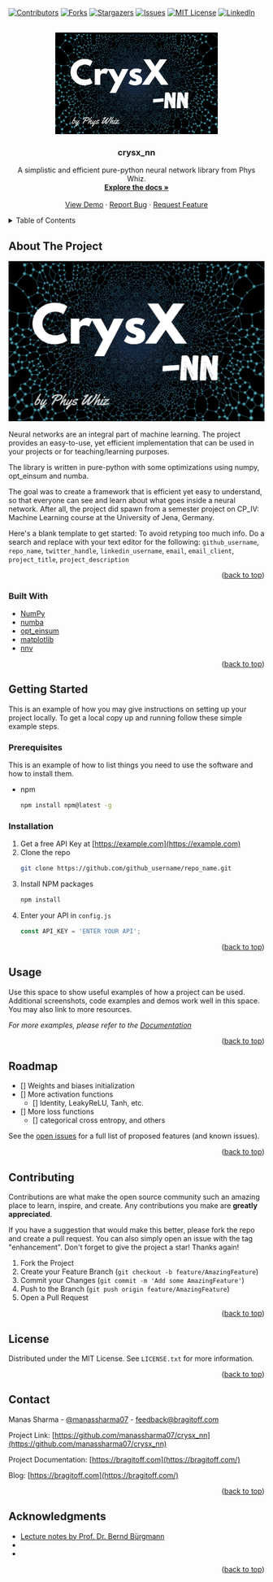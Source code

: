 <div id="top"></div>
<!--
*** Thanks for checking out the Best-README-Template. If you have a suggestion
*** that would make this better, please fork the repo and create a pull request
*** or simply open an issue with the tag "enhancement".
*** Don't forget to give the project a star!
*** Thanks again! Now go create something AMAZING! :D
-->



<!-- PROJECT SHIELDS -->
<!--
*** I'm using markdown "reference style" links for readability.
*** Reference links are enclosed in brackets [ ] instead of parentheses ( ).
*** See the bottom of this document for the declaration of the reference variables
*** for contributors-url, forks-url, etc. This is an optional, concise syntax you may use.
*** https://www.markdownguide.org/basic-syntax/#reference-style-links
-->
[![Contributors][contributors-shield]][contributors-url]
[![Forks][forks-shield]][forks-url]
[![Stargazers][stars-shield]][stars-url]
[![Issues][issues-shield]][issues-url]
[![MIT License][license-shield]][license-url]
[![LinkedIn][linkedin-shield]][linkedin-url]

<!-- PROJECT LOGO -->
<br />
<div align="center">
  <a href="https://github.com/github_username/repo_name">
    <img src="logo_crysx_nn.png" alt="Logo" width="320" height="200">
  </a>

<h3 align="center">crysx_nn</h3>

  <p align="center">
    A simplistic and efficient pure-python neural network library from Phys Whiz.
    <br />
    <a href="https://github.com/manassharma07/crysx_nn"><strong>Explore the docs »</strong></a>
    <br />
    <br />
    <a href="https://github.com/github_username/repo_name">View Demo</a>
    ·
    <a href="https://github.com/manassharma07/crysx_nn/issues">Report Bug</a>
    ·
    <a href="https://github.com/manassharma07/crysx_nn/issues">Request Feature</a>
  </p>
</div>



<!-- TABLE OF CONTENTS -->
<details>
  <summary>Table of Contents</summary>
  <ol>
    <li>
      <a href="#about-the-project">About The Project</a>
      <ul>
        <li><a href="#built-with">Built With</a></li>
      </ul>
    </li>
    <li>
      <a href="#getting-started">Getting Started</a>
      <ul>
        <li><a href="#prerequisites">Prerequisites</a></li>
        <li><a href="#installation">Installation</a></li>
      </ul>
    </li>
    <li><a href="#usage">Usage</a></li>
    <li><a href="#roadmap">Roadmap</a></li>
    <li><a href="#contributing">Contributing</a></li>
    <li><a href="#license">License</a></li>
    <li><a href="#contact">Contact</a></li>
    <li><a href="#acknowledgments">Acknowledgments</a></li>
  </ol>
</details>



<!-- ABOUT THE PROJECT -->
## About The Project

[![Product Name Screen Shot][product-screenshot]](https://example.com)

Neural networks are an integral part of machine learning.
The project provides an easy-to-use, yet efficient implementation that can be used in your projects or for teaching/learning purposes.

The library is written in pure-python with some optimizations using numpy, opt_einsum and numba. 

The goal was to create a framework that is efficient yet easy to understand, so that everyone can see and learn about what goes inside a neural network. After all, the project did spawn from a semester project on CP_IV: Machine Learning course at the University of Jena, Germany.

Here's a blank template to get started: To avoid retyping too much info. Do a search and replace with your text editor for the following: `github_username`, `repo_name`, `twitter_handle`, `linkedin_username`, `email`, `email_client`, `project_title`, `project_description`

<p align="right">(<a href="#top">back to top</a>)</p>



### Built With

* [NumPy](https://nextjs.org/)
* [numba](https://reactjs.org/)
* [opt_einsum](https://vuejs.org/)
* [matplotlib](https://angular.io/)
* [nnv](https://svelte.dev/)


<p align="right">(<a href="#top">back to top</a>)</p>



<!-- GETTING STARTED -->
## Getting Started

This is an example of how you may give instructions on setting up your project locally.
To get a local copy up and running follow these simple example steps.

### Prerequisites

This is an example of how to list things you need to use the software and how to install them.
* npm
  ```sh
  npm install npm@latest -g
  ```

### Installation

1. Get a free API Key at [https://example.com](https://example.com)
2. Clone the repo
   ```sh
   git clone https://github.com/github_username/repo_name.git
   ```
3. Install NPM packages
   ```sh
   npm install
   ```
4. Enter your API in `config.js`
   ```js
   const API_KEY = 'ENTER YOUR API';
   ```

<p align="right">(<a href="#top">back to top</a>)</p>



<!-- USAGE EXAMPLES -->
## Usage

Use this space to show useful examples of how a project can be used. Additional screenshots, code examples and demos work well in this space. You may also link to more resources.

_For more examples, please refer to the [Documentation](https://example.com)_

<p align="right">(<a href="#top">back to top</a>)</p>



<!-- ROADMAP -->
## Roadmap

- [] Weights and biases initialization
- [] More activation functions
    - [] Identity, LeakyReLU, Tanh, etc.
- [] More loss functions
    - [] categorical cross entropy, and others

See the [open issues](https://github.com/manassharma07/crysx_nn/issues) for a full list of proposed features (and known issues).

<p align="right">(<a href="#top">back to top</a>)</p>



<!-- CONTRIBUTING -->
## Contributing

Contributions are what make the open source community such an amazing place to learn, inspire, and create. Any contributions you make are **greatly appreciated**.

If you have a suggestion that would make this better, please fork the repo and create a pull request. You can also simply open an issue with the tag "enhancement".
Don't forget to give the project a star! Thanks again!

1. Fork the Project
2. Create your Feature Branch (`git checkout -b feature/AmazingFeature`)
3. Commit your Changes (`git commit -m 'Add some AmazingFeature'`)
4. Push to the Branch (`git push origin feature/AmazingFeature`)
5. Open a Pull Request

<p align="right">(<a href="#top">back to top</a>)</p>



<!-- LICENSE -->
## License

Distributed under the MIT License. See `LICENSE.txt` for more information.

<p align="right">(<a href="#top">back to top</a>)</p>



<!-- CONTACT -->
## Contact

Manas Sharma - [@manassharma07](https://twitter.com/manassharma07) - feedback@bragitoff.com

Project Link: [https://github.com/manassharma07/crysx_nn](https://github.com/manassharma07/crysx_nn)

Project Documentation: [https://bragitoff.com](https://bragitoff.com/)

Blog: [https://bragitoff.com](https://bragitoff.com/)

<p align="right">(<a href="#top">back to top</a>)</p>



<!-- ACKNOWLEDGMENTS -->
## Acknowledgments

* [Lecture notes by Prof. Dr. Bernd Bürgmann]()
* []()
* []()

<p align="right">(<a href="#top">back to top</a>)</p>



<!-- MARKDOWN LINKS & IMAGES -->
<!-- https://www.markdownguide.org/basic-syntax/#reference-style-links -->
[contributors-shield]: https://img.shields.io/github/contributors/manassharma07/crysx_nn.svg?style=for-the-badge
[contributors-url]: https://github.com/manassharma07/crysx_nn/contributors
[forks-shield]: https://img.shields.io/github/forks/manassharma07/crysx_nn.svg?style=for-the-badge
[forks-url]: https://github.com/manassharma07/crysx_nn/network/members
[stars-shield]: https://img.shields.io/github/stars/manassharma07/crysx_nn.svg?style=for-the-badge
[stars-url]: https://github.com/manassharma07/crysx_nn/stargazers
[issues-shield]: https://img.shields.io/github/issues/manassharma07/crysx_nn.svg?style=for-the-badge
[issues-url]: https://github.com/manassharma07/cysx_nn/issues
[license-shield]: https://img.shields.io/github/license/manassharma07/crysx_nn.svg?style=for-the-badge
[license-url]: https://github.com/manassharma07/cysx_nn/blob/main/LICENSE
[linkedin-shield]: https://img.shields.io/badge/-LinkedIn-black.svg?style=for-the-badge&logo=linkedin&colorB=555
[linkedin-url]: https://www.linkedin.com/in/manassharma07
[product-screenshot]: logo_crysx_nn.png